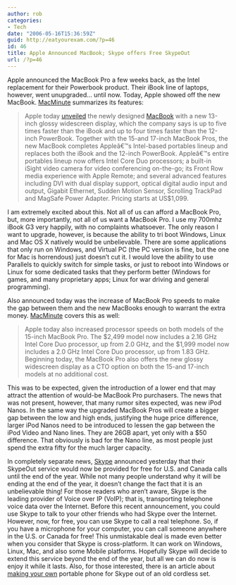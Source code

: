```yaml
---
author: rob
categories:
- Tech
date: "2006-05-16T15:36:59Z"
guid: http://eatyourexam.com/?p=46
id: 46
title: Apple Announced MacBook; Skype offers Free SkypeOut
url: /?p=46
---
```

Apple announced the MacBook Pro a few weeks back, as the Intel replacement for their Powerbook product. Their iBook line of laptops, however, went unupgraded&#8230; until now. Today, Apple showed off the new MacBook. <a title="MacMinute: Apple announces new 13" target="_blank" href="http://www.macminute.com/2006/05/16/macbook/">MacMinute</a> summarizes its features:

> Apple today <a target="_blank" href="http://www.apple.com/pr/library/2006/may/16macbook.html">unveiled</a> the newly designed <a target="_blank" href="http://www.apple.com/macbook/macbook.html">MacBook</a> with a new 13-inch glossy widescreen display, which the company says is up to five times faster than the iBook and up to four times faster than the 12-inch PowerBook. Together with the 15-and 17-inch MacBook Pros, the new MacBook completes Appleâ€™s Intel-based portables lineup and replaces both the iBook and the 12-inch PowerBook. Appleâ€™s entire portables lineup now offers Intel Core Duo processors; a built-in iSight video camera for video conferencing on-the-go; its Front Row media experience with Apple Remote; and several advanced features including DVI with dual display support, optical digital audio input and output, Gigabit Ethernet, Sudden Motion Sensor, Scrolling TrackPad and MagSafe Power Adapter. Pricing starts at US$1,099.

I am extremely excited about this. Not all of us can afford a MacBook Pro, but, more importantly, not all of us want a MacBook Pro. I use my 700mhz iBook G3 very happily, with no complaints whatsoever. The only reason I want to upgrade, however, is because the ability to tri boot Windows, Linux and Mac OS X natively would be unbelievable. There are some applications that only run on Windows, and Virtual PC (the PC version is fine, but the one for Mac is horrendous) just doesn&#8217;t cut it. I would love the ability to use Parallels to quickly switch for simple tasks, or just to reboot into Windows or Linux for some dedicated tasks that they perform better (Windows for games, and many proprietary apps; Linux for war driving and general programming).

Also announced today was the increase of MacBook Pro speeds to make the gap between them and the new MacBooks enough to warrant the extra money. <a title="MacMinute: Apple announces new 13" target="_blank" href="http://www.macminute.com/2006/05/16/macbook/">MacMinute</a> covers this as well:

> Apple today also increased processor speeds on both models of the 15-inch MacBook Pro. The $2,499 model now includes a 2.16 GHz Intel Core Duo processor, up from 2.0 GHz, and the $1,999 model now includes a 2.0 GHz Intel Core Duo processor, up from 1.83 GHz. Beginning today, the MacBook Pro also offers the new glossy widescreen display as a CTO option on both the 15-and 17-inch models at no additional cost.

This was to be expected, given the introduction of a lower end that may attract the attention of would-be MacBook Pro purchasers. The news that was not present, however, that many rumor sites expected, was new iPod Nanos. In the same way the upgraded MacBook Pros will create a bigger gap between the low and high ends, justifying the huge price difference, larger iPod Nanos need to be introduced to lessen the gap between the iPod Video and Nano lines. They are 26GB apart, yet only with a $50 difference. That obviously is bad for the Nano line, as most people just spend the extra fifty for the much larger capacity.

In completely separate news, <a title="Skype: Home Page" target="_blank" href="http://skype.com">Skype</a> announced yesterday that their SkypeOut service would now be provided for free for U.S. and Canada calls until the end of the year. While not many people understand why it will be ending at the end of the year, it doesn&#8217;t change the fact that it is an unbelievable thing! For those readers who aren&#8217;t aware, Skype is the leading provider of Voice over IP (VoIP); that is, transporting telephone voice data over the Internet. Before this recent announcement, you could use Skype to talk to your other friends who had Skype over the Internet. However, now, for free, you can use Skype to call a real telephone. So, if you have a microphone for your computer, you can call someone anywhere in the U.S. or Canada for free! This unmistakable deal is made even better when you consider that Skype is cross-platform. It can work on Windows, Linux, Mac, and also some Mobile platforms. Hopefully Skype will decide to extend this service beyond the end of the year, but all we can do now is enjoy it while it lasts. Also, for those interested, there is an article about <a title="DIY Skype Portable Phone" target="_blank" href="http://www.instructables.com/ex/i/053082CE33E01029BC6B001143E7E506/?ALLSTEPS">making your own</a> portable phone for Skype out of an old cordless set.